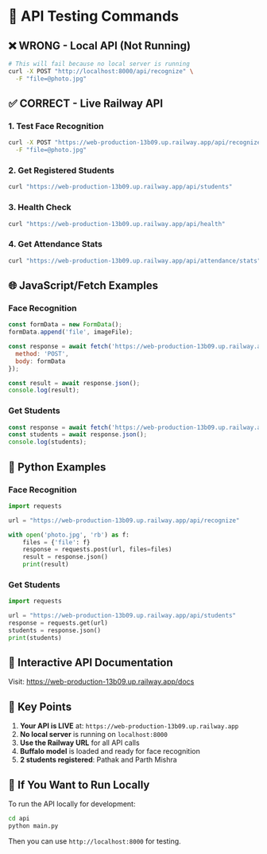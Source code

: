 # 🧪 API Testing Commands

## ❌ **WRONG - Local API (Not Running)**
```bash
# This will fail because no local server is running
curl -X POST "http://localhost:8000/api/recognize" \
  -F "file=@photo.jpg"
```

## ✅ **CORRECT - Live Railway API**

### 1. Test Face Recognition
```bash
curl -X POST "https://web-production-13b09.up.railway.app/api/recognize" \
  -F "file=@photo.jpg"
```

### 2. Get Registered Students
```bash
curl "https://web-production-13b09.up.railway.app/api/students"
```

### 3. Health Check
```bash
curl "https://web-production-13b09.up.railway.app/api/health"
```

### 4. Get Attendance Stats
```bash
curl "https://web-production-13b09.up.railway.app/api/attendance/stats"
```

## 🌐 **JavaScript/Fetch Examples**

### Face Recognition
```javascript
const formData = new FormData();
formData.append('file', imageFile);

const response = await fetch('https://web-production-13b09.up.railway.app/api/recognize', {
  method: 'POST',
  body: formData
});

const result = await response.json();
console.log(result);
```

### Get Students
```javascript
const response = await fetch('https://web-production-13b09.up.railway.app/api/students');
const students = await response.json();
console.log(students);
```

## 🐍 **Python Examples**

### Face Recognition
```python
import requests

url = "https://web-production-13b09.up.railway.app/api/recognize"

with open('photo.jpg', 'rb') as f:
    files = {'file': f}
    response = requests.post(url, files=files)
    result = response.json()
    print(result)
```

### Get Students
```python
import requests

url = "https://web-production-13b09.up.railway.app/api/students"
response = requests.get(url)
students = response.json()
print(students)
```

## 📖 **Interactive API Documentation**
Visit: https://web-production-13b09.up.railway.app/docs

## 🎯 **Key Points**

1. **Your API is LIVE** at: `https://web-production-13b09.up.railway.app`
2. **No local server** is running on `localhost:8000`
3. **Use the Railway URL** for all API calls
4. **Buffalo model** is loaded and ready for face recognition
5. **2 students registered**: Pathak and Parth Mishra

## 🔧 **If You Want to Run Locally**

To run the API locally for development:

```bash
cd api
python main.py
```

Then you can use `http://localhost:8000` for testing.